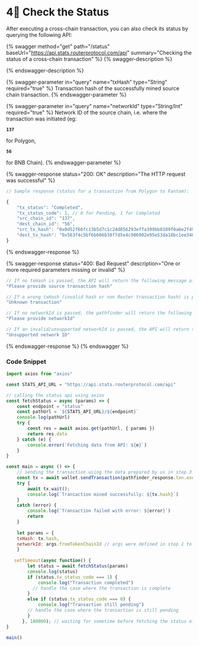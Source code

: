 # 4⃣ Check the Status

After executing a cross-chain transaction, you can also check its status by querying the following API:

{% swagger method="get" path="/status" baseUrl="https://api.stats.routerprotocol.com/api" summary="Checking the status of a cross-chain transaction" %}
{% swagger-description %}

{% endswagger-description %}

{% swagger-parameter in="query" name="txHash" type="String" required="true" %}
Transaction hash of the successfully mined source chain transaction.
{% endswagger-parameter %}

{% swagger-parameter in="query" name="networkId" type="String/Int" required="true" %}
Network ID of the source chain, i.e. where the transaction was initiated (eg: 

**`137`**

 for Polygon, 

**`56`**

 for BNB Chain).
{% endswagger-parameter %}

{% swagger-response status="200: OK" description="The HTTP request was successful" %}
```javascript
// Sample response (status for a transaction from Polygon to Fantom):

{
    "tx_status": "Completed",
    "tx_status_code": 1, // 0 for Pending, 1 for Completed
    "src_chain_id": "137",
    "dest_chain_id": "56",
    "src_tx_hash": "0x0d52f66fc13b5d7c1c24d856293effa399bb8189f0a6e2f495400ff5f6eb8966",
    "dest_tx_hash": "0x563f4c5bf6b606b38f7d5e4c906902e95e53da18bc1ee348daec733a720e5cab"
}
```
{% endswagger-response %}

{% swagger-response status="400: Bad Request" description="One or more required parameters missing or invalid" %}
```javascript
// If no txHash is passed, the API will return the following message along with the error code:
"Please provide source transaction hash"

// If a wrong txHash (invalid hash or non Router transaction hash) is passed, the API will return the following message along with the error code:
"Unknown transaction"

// If no networkId is passed, the pathfinder will return the following message along with the error code:
"Please provide networkId"

// If an invalid/unsupported networkId is passed, the API will return the following message along with the error code:
"Unsupported network ID"
```
{% endswagger-response %}
{% endswagger %}

### Code Snippet

```javascript
import axios from "axios"

const STATS_API_URL = "https://api.stats.routerprotocol.com/api"

// calling the status api using axios
const fetchStatus = async (params) => {
    const endpoint = "status"
    const pathUrl = `${STATS_API_URL}/${endpoint}`
    console.log(pathUrl)
    try {
        const res = await axios.get(pathUrl, { params })
        return res.data
    } catch (e) {
        console.error(`Fetching data from API: ${e}`)
    }
}

const main = async () => {
    // sending the transaction using the data prepared by us in step 3
    const tx = await wallet.sendTransaction(pathfinder_response.txn.execution)
    try {
        await tx.wait();
        console.log(`Transaction mined successfully: ${tx.hash}`)
    }
    catch (error) {
        console.log(`Transaction failed with error: ${error}`)
        return
    }
    
    let params = {
    txHash: tx.hash,
    networkId: args.fromTokenChainId // args were defined in step 1 to fetch data from the pathfinder
    }
    
   setTimeout(async function() {
        let status = await fetchStatus(params) 
        console.log(status)
        if (status.tx_status_code === 1) {
            console.log("Transaction completed")
          // handle the case where the transaction is complete 
        }
        else if (status.tx_status_code === 0) {
            console.log("Transaction still pending")
        // handle the case where the transaction is still pending
        }
      }, 180000); // waiting for sometime before fetching the status of the transaction
}

main()
```
